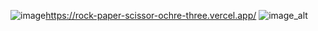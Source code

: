 ![image](https://github.com/user-attachments/assets/ddfb788e-e249-472a-b79c-efbd7863c477)https://rock-paper-scissor-ochre-three.vercel.app/
![image_alt](![image](https://github.com/user-attachments/assets/a46556b0-ea69-4773-bfe5-af5d6d7313f0)
)
